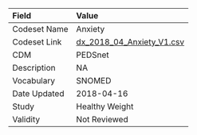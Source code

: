 |Field        |Value                     |
|:------------|:-------------------------|
|Codeset Name |Anxiety                   |
|Codeset Link |[dx_2018_04_Anxiety_V1.csv](https://github.com/PEDSnet/Variable-Dictionary/blob/main/conditions/dx_2018_04_Anxiety_V1.csv)|
|CDM          |PEDSnet                   |
|Description  |NA                        |
|Vocabulary   |SNOMED                    |
|Date Updated |2018-04-16                |
|Study        |Healthy Weight            |
|Validity     |Not Reviewed              |
